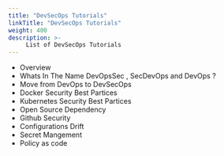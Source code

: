 ```yaml
---
title: "DevSecOps Tutorials"
linkTitle: "DevSecOps Tutorials"
weight: 400
description: >-
     List of DevSecOps Tutorials
---
```



- Overview 
- Whats In The Name DevOpsSec , SecDevOps and DevOps ?
- Move from DevOps to DevSecOps 
- Docker Security Best Partices 
- Kubernetes Security Best Partices 
- Open Source Dependency 
- Github Security 
- Configurations Drift 
- Secret Mangement 
- Policy as code 

